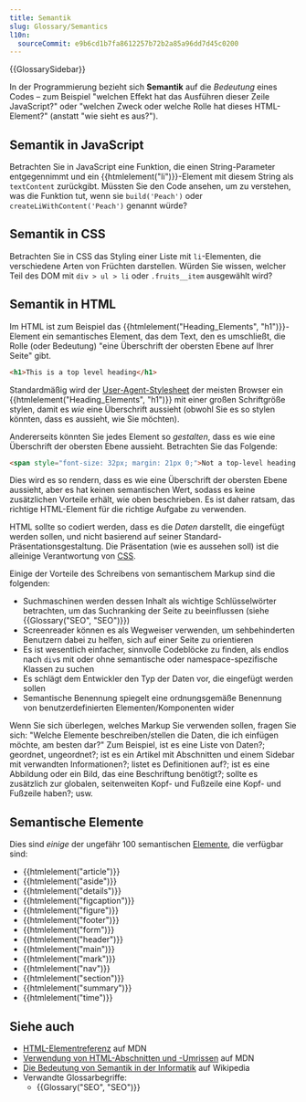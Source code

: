 ```yaml
---
title: Semantik
slug: Glossary/Semantics
l10n:
  sourceCommit: e9b6cd1b7fa8612257b72b2a85a96dd7d45c0200
---
```


{{GlossarySidebar}}

In der Programmierung bezieht sich **Semantik** auf die _Bedeutung_ eines Codes – zum Beispiel "welchen Effekt hat das Ausführen dieser Zeile JavaScript?" oder "welchen Zweck oder welche Rolle hat dieses HTML-Element?" (anstatt "wie sieht es aus?").

## Semantik in JavaScript

Betrachten Sie in JavaScript eine Funktion, die einen String-Parameter entgegennimmt und ein {{htmlelement("li")}}-Element mit diesem String als `textContent` zurückgibt. Müssten Sie den Code ansehen, um zu verstehen, was die Funktion tut, wenn sie `build('Peach')` oder `createLiWithContent('Peach')` genannt würde?

## Semantik in CSS

Betrachten Sie in CSS das Styling einer Liste mit `li`-Elementen, die verschiedene Arten von Früchten darstellen. Würden Sie wissen, welcher Teil des DOM mit `div > ul > li` oder `.fruits__item` ausgewählt wird?

## Semantik in HTML

Im HTML ist zum Beispiel das {{htmlelement("Heading_Elements", "h1")}}-Element ein semantisches Element, das dem Text, den es umschließt, die Rolle (oder Bedeutung) "eine Überschrift der obersten Ebene auf Ihrer Seite" gibt.

```html
<h1>This is a top level heading</h1>
```

Standardmäßig wird der [User-Agent-Stylesheet](/de/docs/Web/CSS/CSS_cascade/Cascade#user-agent_stylesheets) der meisten Browser ein {{htmlelement("Heading_Elements", "h1")}} mit einer großen Schriftgröße stylen, damit es _wie_ eine Überschrift aussieht (obwohl Sie es so stylen könnten, dass es aussieht, wie Sie möchten).

Andererseits könnten Sie jedes Element so _gestalten_, dass es wie eine Überschrift der obersten Ebene aussieht. Betrachten Sie das Folgende:

```html
<span style="font-size: 32px; margin: 21px 0;">Not a top-level heading!</span>
```

Dies wird es so rendern, dass es wie eine Überschrift der obersten Ebene aussieht, aber es hat keinen semantischen Wert, sodass es keine zusätzlichen Vorteile erhält, wie oben beschrieben. Es ist daher ratsam, das richtige HTML-Element für die richtige Aufgabe zu verwenden.

HTML sollte so codiert werden, dass es die _Daten_ darstellt, die eingefügt werden sollen, und nicht basierend auf seiner Standard-Präsentationsgestaltung. Die Präsentation (wie es aussehen soll) ist die alleinige Verantwortung von [CSS](/de/docs/Web/CSS).

Einige der Vorteile des Schreibens von semantischem Markup sind die folgenden:

- Suchmaschinen werden dessen Inhalt als wichtige Schlüsselwörter betrachten, um das Suchranking der Seite zu beeinflussen (siehe {{Glossary("SEO", "SEO")}})
- Screenreader können es als Wegweiser verwenden, um sehbehinderten Benutzern dabei zu helfen, sich auf einer Seite zu orientieren
- Es ist wesentlich einfacher, sinnvolle Codeblöcke zu finden, als endlos nach `div`s mit oder ohne semantische oder namespace-spezifische Klassen zu suchen
- Es schlägt dem Entwickler den Typ der Daten vor, die eingefügt werden sollen
- Semantische Benennung spiegelt eine ordnungsgemäße Benennung von benutzerdefinierten Elementen/Komponenten wider

Wenn Sie sich überlegen, welches Markup Sie verwenden sollen, fragen Sie sich: "Welche Elemente beschreiben/stellen die Daten, die ich einfügen möchte, am besten dar?" Zum Beispiel, ist es eine Liste von Daten?; geordnet, ungeordnet?; ist es ein Artikel mit Abschnitten und einem Sidebar mit verwandten Informationen?; listet es Definitionen auf?; ist es eine Abbildung oder ein Bild, das eine Beschriftung benötigt?; sollte es zusätzlich zur globalen, seitenweiten Kopf- und Fußzeile eine Kopf- und Fußzeile haben?; usw.

## Semantische Elemente

Dies sind _einige_ der ungefähr 100 semantischen [Elemente](/de/docs/Web/HTML/Reference/Elements), die verfügbar sind:

- {{htmlelement("article")}}
- {{htmlelement("aside")}}
- {{htmlelement("details")}}
- {{htmlelement("figcaption")}}
- {{htmlelement("figure")}}
- {{htmlelement("footer")}}
- {{htmlelement("form")}}
- {{htmlelement("header")}}
- {{htmlelement("main")}}
- {{htmlelement("mark")}}
- {{htmlelement("nav")}}
- {{htmlelement("section")}}
- {{htmlelement("summary")}}
- {{htmlelement("time")}}

## Siehe auch

- [HTML-Elementreferenz](/de/docs/Web/HTML/Reference/Elements#inline_text_semantics) auf MDN
- [Verwendung von HTML-Abschnitten und -Umrissen](/de/docs/Web/HTML/Reference/Elements/Heading_Elements#usage_notes) auf MDN
- [Die Bedeutung von Semantik in der Informatik](https://en.wikipedia.org/wiki/Semantics#Computer_science) auf Wikipedia
- Verwandte Glossarbegriffe:
  - {{Glossary("SEO", "SEO")}}
